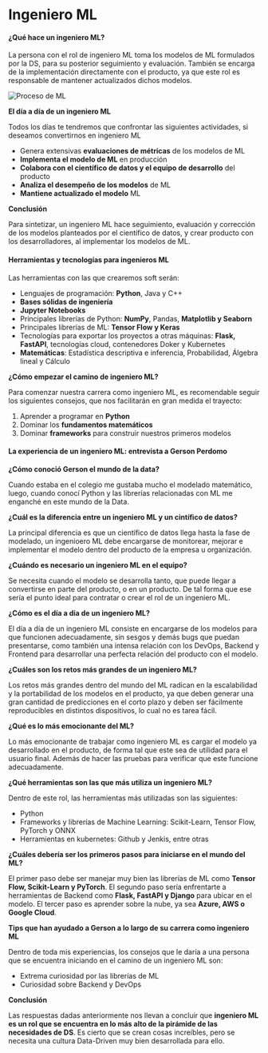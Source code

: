 # Ingeniero ML

#### ¿Qué hace un ingeniero ML?

La persona con el rol de ingeniero ML toma los modelos de ML formulados por la DS, para su posterior seguimiento y evaluación. También se encarga de la implementación directamente con el producto, ya que este rol es responsable de mantener actualizados dichos modelos.

![Proceso de ML](https://i.imgur.com/6cMQQVA.png)

**El día a día de un ingeniero ML**

Todos los días te tendremos que confrontar las siguientes actividades, si deseamos convertirnos en ingeniero ML

* Genera extensivas **evaluaciones de métricas** de los modelos de ML
* **Implementa el modelo de ML** en producción
* **Colabora con el científico de datos y el equipo de desarrollo** del producto
* **Analiza el desempeño de los modelos** de ML
* **Mantiene actualizado el modelo** ML

**Conclusión**

Para sintetizar, un ingeniero ML hace seguimiento, evaluación y corrección de los modelos planteados por el científico de datos, y crear producto con los desarrolladores, al implementar los modelos de ML.

#### Herramientas y tecnologías para ingenieros ML

Las herramientas con las que crearemos soft serán:

* Lenguajes de programación: **Python**, Java y C++
* **Bases sólidas de ingeniería**
* **Jupyter Notebooks**
* Principales librerías de Python: **NumPy**, Pandas, **Matplotlib y Seaborn**
* Principales librerías de ML: **Tensor Flow y Keras**
* Tecnologías para exportar los proyectos a otras máquinas: **Flask, FastAPI**, tecnologías cloud, contenedores Doker y Kubernetes
* **Matemáticas**: Estadística descriptiva e inferencia, Probabilidad, Álgebra lineal y Cálculo

**¿Cómo empezar el camino de ingeniero ML?**

Para comenzar nuestra carrera como ingeniero ML, es recomendable seguir los siguientes consejos, que nos facilitarán en gran medida el trayecto:

1. Aprender a programar en **Python**
2. Dominar los **fundamentos matemáticos**
3. Dominar **frameworks** para construir nuestros primeros modelos

#### La experiencia de un ingeniero ML: entrevista a Gerson Perdomo

**¿Cómo conoció Gerson el mundo de la data?**

Cuando estaba en el colegio me gustaba mucho el modelado matemático, luego, cuando conocí Python y las librerías relacionadas con ML me enganché en este mundo de la Data.

**¿Cuál es la diferencia entre un ingeniero ML y un cintífico de datos?**

La principal diferencia es que un científico de datos llega hasta la fase de modelado, un ingenioero ML debe encargarse de monitorear, mejorar e implementar el modelo dentro del producto de la empresa u organización.

**¿Cuándo es necesario un ingeniero ML en el equipo?**

Se necesita cuando el modelo se desarrolla tanto, que puede llegar a convertirse en parte del producto, o en un producto. De tal forma que ese sería el punto ideal para contratar o crear el rol de un ingeniero ML.

**¿Cómo es el día a día de un ingeniero ML?**

El día a día de un ingeniero ML consiste en encargarse de los modelos para que funcionen adecuadamente, sin sesgos y demás bugs que puedan presentarse, como también una intensa relación con los DevOps, Backend y Frontend para desarrollar una perfecta relación del producto con el modelo.

**¿Cuáles son los retos más grandes de un ingeniero ML?**

Los retos más grandes dentro del mundo del ML radican en la escalabilidad y la portabilidad de los modelos en el producto, ya que deben generar una gran cantidad de predicciones en el corto plazo y deben ser fácilmente reproducibles en distintos dispositivos, lo cual no es tarea fácil.

**¿Qué es lo más emocionante del ML?**

Lo más emocionante de trabajar como ingeniero ML es cargar el modelo ya desarrollado en el producto, de forma tal que este sea de utilidad para el usuario final. Además de hacer las pruebas para verificar que este funcione adecuadamente.

**¿Qué herramientas son las que más utiliza un ingeniero ML?**

Dentro de este rol, las herramientas más utilizadas son las siguientes:

* Python
* Frameworks y librerías de Machine Learning: Scikit-Learn, Tensor Flow, PyTorch y ONNX
* Herramientas en kubernetes: Github y Jenkis, entre otras

**¿Cuáles debería ser los primeros pasos para iniciarse en el mundo del ML?**

El primer paso debe ser manejar muy bien las librerías de ML como **Tensor Flow, Scikit-Learn y PyTorch**. El segundo paso sería enfrentarte a herramientas de Backend como **Flask, FastAPI y Django** para ubicar en el modelo. El tercer paso es aprender sobre la nube, ya sea **Azure, AWS o Google Cloud**.

**Tips que han ayudado a Gerson a lo largo de su carrera como ingeniero ML**

Dentro de toda mis experiencias, los consejos que le daría a una persona que se encuentra iniciando en el camino de un ingeniero ML son:

* Extrema curiosidad por las librerías de ML
* Curiosidad sobre Backend y DevOps

**Conclusión**

Las respuestas dadas anteriormente nos llevan a concluir que **ingeniero ML es un rol que se encuentra en lo más alto de la pirámide de las necesidades de DS**. Es cierto que se crean cosas increíbles, pero se necesita una cultura Data-Driven muy bien desarrollada para ello.

